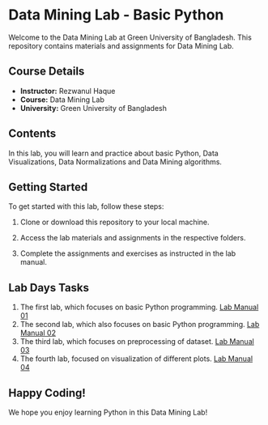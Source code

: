 # Data Mining Lab - Basic Python

Welcome to the Data Mining Lab at Green University of Bangladesh. This repository contains materials and assignments for Data Mining Lab. 
## Course Details

- **Instructor:** Rezwanul Haque
- **Course:** Data Mining Lab
- **University:** Green University of Bangladesh

## Contents

In this lab, you will learn and practice about basic Python, Data Visualizations, Data Normalizations and Data Mining algorithms.

## Getting Started

To get started with this lab, follow these steps:

1. Clone or download this repository to your local machine.

2. Access the lab materials and assignments in the respective folders.

3. Complete the assignments and exercises as instructed in the lab manual.

## Lab Days Tasks
1. The first lab, which focuses on basic Python programming. [Lab Manual 01](https://greenedubd-my.sharepoint.com/:b:/g/personal/nahid_201902073_green_ac_bd/EdKtFIxRxi1Esvy8nZf2Ei0Bnl14KCjTrGoxmz1xloqhnA?e=zKtBzV)
2. The second lab, which also focuses on basic Python programming. [Lab Manual 02](https://greenedubd-my.sharepoint.com/:b:/g/personal/nahid_201902073_green_ac_bd/EXQLt_Z_16hEqdrJKvq7R58BsNWkr-QQWHjaye5Sa5yIKQ?e=Spv3tj)
3. The third lab, which focuses on preprocessing of dataset. [Lab Manual 03](https://greenedubd-my.sharepoint.com/:b:/g/personal/nahid_201902073_green_ac_bd/EfDUAGEE6mBImfO753Jtqa8BNanWZH2fjrHYTqpgPg6dxA?e=zv3eXc)
4. The fourth lab, focused on visualization of different plots. [Lab Manual 04](https://greenedubd-my.sharepoint.com/:b:/g/personal/nahid_201902073_green_ac_bd/EcKptkiNxf5Civ15UUZyH38BCxV7yGBiaAg4_F6WpGZGkw?e=Ev4K1D)
## Happy Coding!
We hope you enjoy learning Python in this Data Mining Lab!
